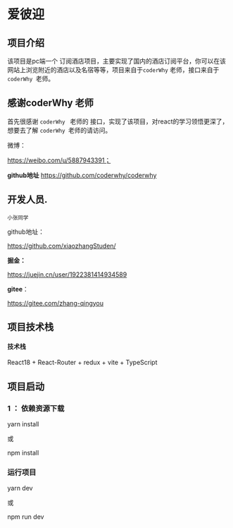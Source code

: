 # 爱彼迎

## 项目介绍

该项目是pc端一个 订阅酒店项目，主要实现了国内的酒店订阅平台，你可以在该网站上浏览附近的酒店以及名宿等等，项目来自于`coderWhy` 老师，接口来自于`coderWhy `老师。

## 感谢coderWhy 老师

首先很感谢 `coderWhy ` 老师的 接口，实现了该项目，对react的学习领悟更深了，想要去了解 `coderWhy `老师的请访问。

微博：

https://weibo.com/u/5887943391；

**github地址**
https://github.com/coderwhy/coderwhy



## 开发人员.

`小张同学`

github地址：

https://github.com/xiaozhangStuden/

**掘金：**

https://juejin.cn/user/1922381414934589

**gitee**：

https://gitee.com/zhang-qingyou



## 项目技术栈

#### 技术栈

React18 + React-Router + redux + vite + TypeScript  



## 项目启动

### 1 ： 依赖资源下载

yarn install  

或 

npm install

### 运行项目

yarn dev

或 

npm run dev













